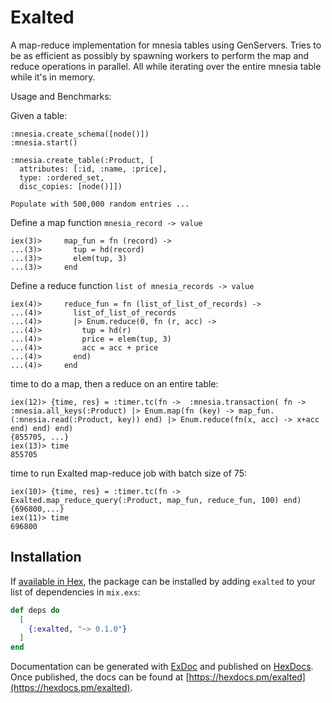 # Exalted

A map-reduce implementation for mnesia tables using GenServers. Tries to be as efficient as possibly by spawning workers to perform the map and reduce operations in parallel. All while iterating over the entire mnesia table while it's in memory.


Usage and Benchmarks:

Given a table:
```
:mnesia.create_schema([node()])
:mnesia.start()

:mnesia.create_table(:Product, [
  attributes: [:id, :name, :price],
  type: :ordered_set,
  disc_copies: [node()]])

Populate with 500,000 random entries ...
```
Define a map function `mnesia_record -> value`
```
iex(3)>     map_fun = fn (record) ->
...(3)>       tup = hd(record)
...(3)>       elem(tup, 3)
...(3)>     end
```
Define a reduce function `list of mnesia_records -> value`
```
iex(4)>     reduce_fun = fn (list_of_list_of_records) ->
...(4)>       list_of_list_of_records
...(4)>       |> Enum.reduce(0, fn (r, acc) ->
...(4)>         tup = hd(r)
...(4)>         price = elem(tup, 3)
...(4)>         acc = acc + price
...(4)>       end)
...(4)>     end
```

time to do a map, then a reduce on an entire table:
```
iex(12)> {time, res} = :timer.tc(fn ->  :mnesia.transaction( fn -> :mnesia.all_keys(:Product) |> Enum.map(fn (key) -> map_fun.(:mnesia.read(:Product, key)) end) |> Enum.reduce(fn(x, acc) -> x+acc end) end) end)
{855705, ...}
iex(13)> time
855705
```

time to run Exalted map-reduce job with batch size of 75:
```
iex(10)> {time, res} = :timer.tc(fn -> Exalted.map_reduce_query(:Product, map_fun, reduce_fun, 100) end)
{696800,...}
iex(11)> time
696800
```

## Installation

If [available in Hex](https://hex.pm/docs/publish), the package can be installed
by adding `exalted` to your list of dependencies in `mix.exs`:

```elixir
def deps do
  [
    {:exalted, "~> 0.1.0"}
  ]
end
```

Documentation can be generated with [ExDoc](https://github.com/elixir-lang/ex_doc)
and published on [HexDocs](https://hexdocs.pm). Once published, the docs can
be found at [https://hexdocs.pm/exalted](https://hexdocs.pm/exalted).
